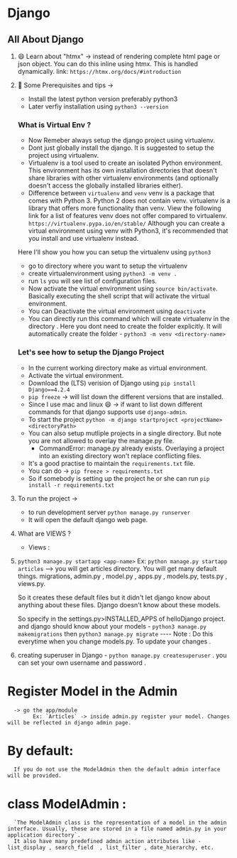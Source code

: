 # Django

## All About Django

1. 😄 Learn about "htmx" -> instead of rendering complete html page or json object. You can do this inline using htmx. This is handled dynamically.
    link: `https://htmx.org/docs/#introduction`

2. 🤔 Some Prerequisites and tips  ->
   
   - Install the latest python version preferably python3
   - Later verfiy installation using  `python3 --version`
  
    <h3>What is Virtual Env ?</h3>

     - Now Remeber always setup the django project using virtualenv.
     - Dont just globally install the django. It is suggested to setup the project using virtualenv.
     - Virtualenv is a tool used to create an isolated Python environment. This environment has its own installation directories that doesn't share libraries with other virtualenv environments (and optionally doesn't access the globally installed libraries either).
     - Difference between `virtualenv` and `venv`
      venv is a package that comes with Python 3. Python 2 does not contain venv.
      virtualenv is a library that offers more functionality than venv. View the following link for a list of features venv does not offer compared to virtualenv. `https://virtualenv.pypa.io/en/stable/`
      Although you can create a virtual environment using venv with Python3, it's recommended that you install and use virtualenv instead.

    Here I'll show you how you can setup the virtualenv using `python3`
     - go to directory where you want to setup the virtualenv 
     - create virtualenvironment using `python3 -m venv .`
     - run `ls` you will see list of configuration files. 
     - Now activate the virtual environment using `source bin/activate`. Basically executing the shell script that will activate the virtual environment. 
     - You can Deactivate the virtual environment using `deactivate`
     - You can directly run this command which will create virtualenv in the directory . Here you dont need to create the folder explicitly. It will automatically create the folder - `python3 -m venv <directory-name>`
    
    <h3>Let's see how to setup the Django Project</h3>

      - In the current working directory make as virtual environment.
      - Activate the virtual environment.
      - Download the (LTS) verision of Django using `pip install Django==4.2.4`
      - `pip freeze` -> will list down the different versions that are installed. 
      - Since I  use mac and linux 😄 -> if want to list down different commands for that django supports use `django-admin`.
      - To start the project `python -m django startproject <projectName> <directoryPath>`
      - You can also setup mutliple projects in a single directory. But note you are not allowed to overlay the manage.py file. 
        - CommandError: manage.py already exists. Overlaying a project into an existing directory won't replace conflicting files.
      - It's a good practise to maintain the `requirements.txt` file. 
      - You can do -> `pip freeze > requirements.txt`
      - So if somebody is setting up the project  he or she can run `pip install -r requirements.txt`
  
3. To run the project ->
      - to run development server `python manage.py runserver`
      - It will open the default django web page.

4. What are VIEWS ?
      - Views : 

5. `python3 manage.py startapp <app-name>` 
    Ex: `python manage.py startapp articles` --> you will get articles directory. You will get many default things. migrations, admin.py , model.py , apps.py , models.py, tests.py , views.py.

    So it creates these default files but it didn't let django know about anything about these files. Django doesn't know about these models.

    So specify in the settings.py>INSTALLED_APPS of helloDjango project. 
    and django should know about your models - `python3 manage.py makemigrations`
    then `python3 manage.py migrate`
    ---- Note : Do this everytime when you change models.py. To update your changes . 

<!-- 

Hello Django (Main app ) - how to know ? It mainly have asgi.py , settings.py
      -  articles (app module)
 -->
    
6.  creating superuser in Django - `python manage.py createsuperuser` . you can set your own username and password . 

# Register Model in the Admin
      -> go the app/module 
            Ex: `Articles` -> inside admin.py register your model. Changes will be reflected in django admin page. 

# By default: 
      If you do not use the ModelAdmin then the default admin interface will be provided.
# class ModelAdmin  :
      `The ModelAdmin class is the representation of a model in the admin interface. Usually, these are stored in a file named admin.py in your application directory`.
      It also have many predefined admin action attributes like - list_display , search_field  , list_filter , date_hierarchy, etc.
